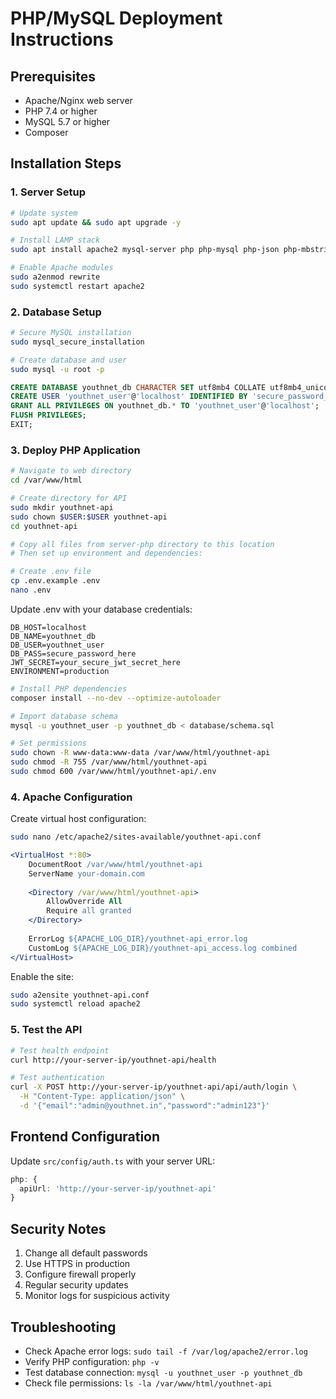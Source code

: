 
# PHP/MySQL Deployment Instructions

## Prerequisites
- Apache/Nginx web server
- PHP 7.4 or higher
- MySQL 5.7 or higher
- Composer

## Installation Steps

### 1. Server Setup
```bash
# Update system
sudo apt update && sudo apt upgrade -y

# Install LAMP stack
sudo apt install apache2 mysql-server php php-mysql php-json php-mbstring composer -y

# Enable Apache modules
sudo a2enmod rewrite
sudo systemctl restart apache2
```

### 2. Database Setup
```bash
# Secure MySQL installation
sudo mysql_secure_installation

# Create database and user
sudo mysql -u root -p
```

```sql
CREATE DATABASE youthnet_db CHARACTER SET utf8mb4 COLLATE utf8mb4_unicode_ci;
CREATE USER 'youthnet_user'@'localhost' IDENTIFIED BY 'secure_password_here';
GRANT ALL PRIVILEGES ON youthnet_db.* TO 'youthnet_user'@'localhost';
FLUSH PRIVILEGES;
EXIT;
```

### 3. Deploy PHP Application
```bash
# Navigate to web directory
cd /var/www/html

# Create directory for API
sudo mkdir youthnet-api
sudo chown $USER:$USER youthnet-api
cd youthnet-api

# Copy all files from server-php directory to this location
# Then set up environment and dependencies:

# Create .env file
cp .env.example .env
nano .env
```

Update .env with your database credentials:
```
DB_HOST=localhost
DB_NAME=youthnet_db
DB_USER=youthnet_user
DB_PASS=secure_password_here
JWT_SECRET=your_secure_jwt_secret_here
ENVIRONMENT=production
```

```bash
# Install PHP dependencies
composer install --no-dev --optimize-autoloader

# Import database schema
mysql -u youthnet_user -p youthnet_db < database/schema.sql

# Set permissions
sudo chown -R www-data:www-data /var/www/html/youthnet-api
sudo chmod -R 755 /var/www/html/youthnet-api
sudo chmod 600 /var/www/html/youthnet-api/.env
```

### 4. Apache Configuration
Create virtual host configuration:
```bash
sudo nano /etc/apache2/sites-available/youthnet-api.conf
```

```apache
<VirtualHost *:80>
    DocumentRoot /var/www/html/youthnet-api
    ServerName your-domain.com
    
    <Directory /var/www/html/youthnet-api>
        AllowOverride All
        Require all granted
    </Directory>
    
    ErrorLog ${APACHE_LOG_DIR}/youthnet-api_error.log
    CustomLog ${APACHE_LOG_DIR}/youthnet-api_access.log combined
</VirtualHost>
```

Enable the site:
```bash
sudo a2ensite youthnet-api.conf
sudo systemctl reload apache2
```

### 5. Test the API
```bash
# Test health endpoint
curl http://your-server-ip/youthnet-api/health

# Test authentication
curl -X POST http://your-server-ip/youthnet-api/api/auth/login \
  -H "Content-Type: application/json" \
  -d '{"email":"admin@youthnet.in","password":"admin123"}'
```

## Frontend Configuration
Update `src/config/auth.ts` with your server URL:
```typescript
php: {
  apiUrl: 'http://your-server-ip/youthnet-api'
}
```

## Security Notes
1. Change all default passwords
2. Use HTTPS in production
3. Configure firewall properly
4. Regular security updates
5. Monitor logs for suspicious activity

## Troubleshooting
- Check Apache error logs: `sudo tail -f /var/log/apache2/error.log`
- Verify PHP configuration: `php -v`
- Test database connection: `mysql -u youthnet_user -p youthnet_db`
- Check file permissions: `ls -la /var/www/html/youthnet-api`

